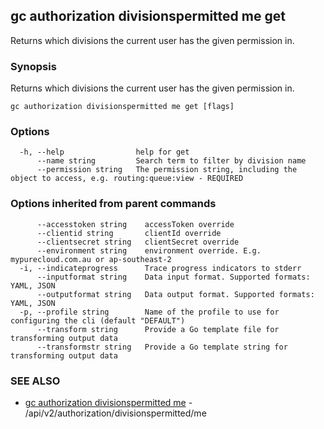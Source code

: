 ## gc authorization divisionspermitted me get

Returns which divisions the current user has the given permission in.

### Synopsis

Returns which divisions the current user has the given permission in.

```
gc authorization divisionspermitted me get [flags]
```

### Options

```
  -h, --help                help for get
      --name string         Search term to filter by division name
      --permission string   The permission string, including the object to access, e.g. routing:queue:view - REQUIRED
```

### Options inherited from parent commands

```
      --accesstoken string    accessToken override
      --clientid string       clientId override
      --clientsecret string   clientSecret override
      --environment string    environment override. E.g. mypurecloud.com.au or ap-southeast-2
  -i, --indicateprogress      Trace progress indicators to stderr
      --inputformat string    Data input format. Supported formats: YAML, JSON
      --outputformat string   Data output format. Supported formats: YAML, JSON
  -p, --profile string        Name of the profile to use for configuring the cli (default "DEFAULT")
      --transform string      Provide a Go template file for transforming output data
      --transformstr string   Provide a Go template string for transforming output data
```

### SEE ALSO

* [gc authorization divisionspermitted me](gc_authorization_divisionspermitted_me.html)	 - /api/v2/authorization/divisionspermitted/me


